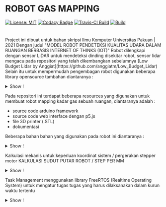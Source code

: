 ﻿# ROBOT GAS MAPPING
[![License: MIT](https://img.shields.io/badge/License-MIT-blue.svg)](https://github.com/anggiatm/ROBOT_GAS_MAPPING/blob/main/LICENSE)
[![Codacy Badge](https://app.codacy.com/project/badge/Grade/5eeefc5d0f9d430ba46fe51ec099c329)](https://www.codacy.com/gh/anggiatm/ROBOT_GAS_MAPPING/dashboard?utm_source=github.com&amp;utm_medium=referral&amp;utm_content=anggiatm/ROBOT_GAS_MAPPING&amp;utm_campaign=Badge_Grade)
[![Travis-CI Build](https://travis-ci.com/anggiatm/ROBOT_GAS_MAPPING.svg?branch=main)](https://travis-ci.com/anggiatm/ROBOT_GAS_MAPPING)
[![Build](https://github.com/anggiatm/ROBOT_GAS_MAPPING/actions/workflows/c-cpp.yml/badge.svg)](https://github.com/anggiatm/ROBOT_GAS_MAPPING/actions/workflows/c-cpp.yml)
#
<p>
Project ini dibuat untuk bahan skripsi Ilmu Komputer Universitas Pakuan | 2021
Dengan judul "MODEL ROBOT PENDETEKSI KUALITAS UDARA DALAM RUANGAN BERBASIS INTERNET OF THINKS (IOT)"
Robot dilengkapi dengan sensor LiDAR untuk mendeteksi dinding disekitar robot, sensor lidar mengacu pada repositori yang telah dikembangkan sebelumnya [Low Budget Lidar by Anggiat](https://github.com/anggiatm/Low_Budget_Lidar)
Selain itu untuk mempermudah pengembagan robot digunakan beberapa library opensource tambahan diantaranya :
</p>
<details>
  <summary>Show !</summary>
  * [i2cdevlib by jrowberg](https://github.com/jrowberg/i2cdevlib)
  * [ESP-FlexyStepper by pkerspe](https://github.com/pkerspe/ESP-FlexyStepper)
</details>

Pada repositori ini terdapat beberapa resources yang digunakan untuk membuat robot mapping kadar gas sebuah ruangan,
diantaranya adalah :
- source code arduino framework
- source code web interface dengan p5.js
- file 3D printer (.STL)
- dokumentasi

Beberapa bahan bahan yang digunakan pada robot ini diantaranya :
<details>
  <summary>Show !</summary>
- ESP32 DEVKIT
- SENSOR MPU6050
- SENSOR VL53L0X
- SENSOR SGP30
- SENSOR MQ-2
- SENSOR DHT11
- HALL SENSOR
- STEPPER MOTOR
- DRIVER A4988
- MICRO SERVO
</details>

Kalkulasi mekanis untuk keperluan koordinat sistem / pergerakan stepper motor
KALKULASI SUDUT PUTAR ROBOT / STEP PER MM
<details>
  <summary>Show !</summary>
| KETERANGAN                          | NILAI                                         |
| :---:                               | :-:                                           |
| DIAMETER RODA (OD)                  | 70 mm                                          |
| DIAMETER JARAK RODA KANAN & KIRI    | 95 mm                                           |
| SPEK STEPPER MOTOR                  | 1.8deg/Step = 200 STEP/REVOLUTION         | 
| MICROSTEPPING                       | 1/8                                           |
| MICROSTEPPING FULL ROTATION         | 200 * 8 = 1600 STEP/REVOLUTION             |
| RUMUS KELILING LIINGKARAN           | K = π * d                                     |
| PANJANG KELILING RODA               | π * 70 = 219.91 mm |
| STEP/MM BERDASARKAN KELILING RODA   | MICROSTEPPING FULL ROTATION / PANJANG KELILING RODA  = 1600 / 219.91   = 7.28 STEPS/MM     |
| KELILING DIAMETER RODA KANAN & KIRI | π x 95 = 298.45 mm | 
| FULL ROBOT SPIN (360deg) IN STEPS   | KELILING DIAMETER RODA KANAN & KIRI * STEP/MM BERDASARKAN KELILING RODA = 298.45 * 7.28 = 2171.43 STEPS | 
| STEP/DEGREE ROBOT ROTATION          | FULL ROBOT SPIN (360deg) IN STEPS / 360deg = 2171.43 / 360 = 6.03 STEP PER DEGREE | 
| MM/DEGREE ROBOT SPIN                | KELILING DIAMETER RODA KANAN & KIRI / 360 = 298.45 / 360 = 0.83 MM PER DEGREE | 
</details>

Task Management menggunakan library FreeRTOS (Realtime Operating System) untuk mengatur tugas tugas yang harus dilaksanakan dalam kurun waktu tertentu
<details>
  <summary>Show !</summary>
| TASK FUNCTION     | TASK NAME    | STACK SIZE (byte) | PARAMETER | PRIORITY | TASK HANDLE               | RUNNING CORE | FILE |
| :---:             | :-:          | :-:               | :-:       |   :-:    |  :-:                      | :-:          | :-:  |
|_async_service_task|"async_tcp"   |1024*16            |NULL       |1         |&_async_service_task_handle|-1            |AsyncTCP.cpp|
|MOTOR_R->taskRunner|"FlexyStepper"|1024               |NULL       |1         |MOTOR_R->xHandle           |-1            |ESP_FlexyStepper.cpp|
|MOTOR_L->taskRunner|"FlexyStepper"|1024               |NULL       |1         |MOTOR_L->xHandle           |-1            |ESP_FlexyStepper.cpp|
|task_watch_command |"MPU_RUN_TASK"|1024*6             |NULL       |1         |&watchCommand_Handle       |-1            |main.cpp|
</details>